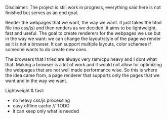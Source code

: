 Disclaimer: The project is still work in progress, everything said here is not finished but serves as an end goal.

Render the webpages that we want, the way we want. It just takes the html file (no css/js) and then renders as we decided. 
it aims to be lightweight, fast and useful. The goal to create renderers for the webpages we use but in the way we want: we can change the layout/style of the page we render as it is not a browser. It can support multiple layouts, color schemes if someone wants to do create new ones.

The browsers that I tried are always very ram/cpu heavy and I dont what that. Making a browser is a lot of work and it would not allow for optimizing the webpages that are not well made performance wise. So this is where the idea came from, a page renderer that supports only the pages that we want and in the way we want.

Lightweight & fast:
- no heavy css/js processing
- easy offline cache // TODO
- it can keep only what is needed 

